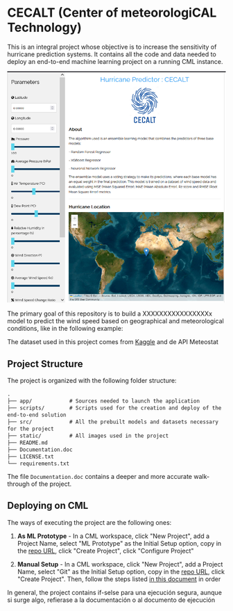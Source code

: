 # CECALT (Center of meteorologiCAL Technology) 
This is an integral project whose objective is to increase the sensitivity of hurricane prediction systems. It contains all the code and data needed to deploy an end-to-end machine learning project on a running CML instance.

![CECALT_APP](static/CECALT.PNG)

The primary goal of this repository is to build a XXXXXXXXXXXXXXXXx model to predict the wind speed based on geographical and meteorological conditions, like in the following example: 

The dataset used in this project comes from [Kaggle](https://www.kaggle.com/yuanyuwendymu/airline-delay-and-cancellation-data-2009-2018) and de API Meteostat 

## Project Structure

The project is organized with the following folder structure:

```
.
├── app/            # Sources needed to launch the application
├── scripts/        # Scripts used for the creation and deploy of the end-to-end solution
├── src/            # All the prebuilt models and datasets necessary for the project
├── static/         # All images used in the project
├── README.md
├── Documentation.doc
├── LICENSE.txt
└── requirements.txt

```

The file  `Documentation.doc` contains a deeper and more accurate walk-through of the project. 

## Deploying on CML

The ways of executing the project are the following ones: 

1. **As ML Prototype** - In a CML workspace, click "New Project", add a Project Name, select "ML Prototype" as the Initial Setup option, copy in the [repo URL](https://github.com/amcm329/cod_hurricane_prediction), click "Create Project", click "Configure Project"

3. **Manual Setup** - In a CML workspace, click "New Project", add a Project Name, select "Git" as the Initial Setup option, copy in the [repo URL](CECALT (Center of meteorologiCAL Technology) ), click "Create Project". Then, follow the steps listed [in this document](scripts/README.md) in order

In general, the project contains if-selse para una ejecución segura, aunque si surge algo, refierase a la documentación o al documento de ejecución

